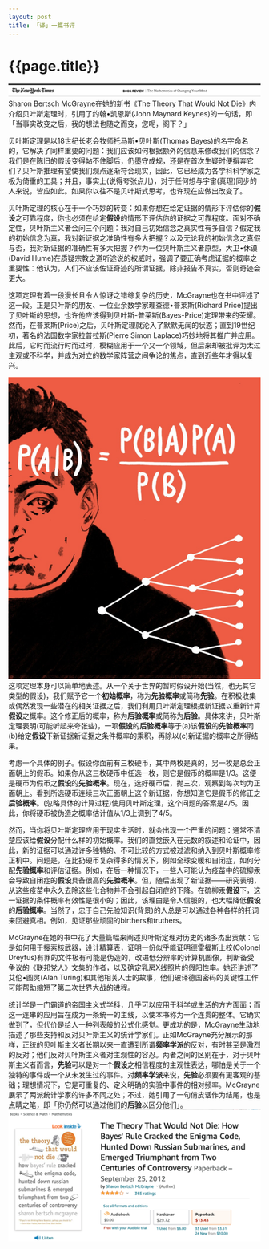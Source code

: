 ```yaml
---
layout: post
title: 「译」一篇书评
---
```

{{page.title}}
=======================
<img src="/images/posts/2021-08-15/The_Mathematics_of_Changing_Your_Mind.png"> <br/>
Sharon Bertsch McGrayne在她的新书《The Theory That Would Not Die》内介绍贝叶斯定理时，引用了约翰•凯恩斯(John Maynard Keynes)的一句话，即「当事实改变之后，我的想法也随之而变，您呢，阁下？」<br/>

贝叶斯定理是以18世纪长老会牧师托马斯•贝叶斯(Thomas Bayes)的名字命名的，它解决了同样重要的问题：我们应该如何根据额外的信息来修改我们的信念？我们是在陈旧的假设变得站不住脚后，仍墨守成规，还是在首次生疑时便摒弃它们？贝叶斯推理有望使我们观点逐渐符合现实，因此，它已经成为各学科科学家之极为倚重的工具；并且，事实上(说得夸张点儿)，对于任何想与宇宙(真理)同步的人来说，皆应如此。如果你以往不是贝叶斯式思考，也许现在应做出改变了。<br/>

贝叶斯定理的核心在于一个巧妙的转变：如果你想在给定证据的情形下评估你的**假设**之可靠程度，你也必须在给定**假设**的情形下评估你的证据之可靠程度。面对不确定性，贝叶斯主义者会问三个问题：我对自己初始信念之真实性有多自信？假定我的初始信念为真，我对新证据之准确性有多大把握？以及无论我的初始信念之真假与否，我对新证据的准确性有多大把握？作为一位贝叶斯主义者原型，大卫•休谟(David Hume)在质疑宗教之道听途说的权威时，强调了要正确考虑证据的概率之重要性：他认为，人们不应该佐证奇迹的所谓证据，除非报告不真实，否则奇迹会更大。<br/>

这项定理有着一段漫长且令人惊讶之错综复杂的历史，McGrayne也在书中评述了这一段。正是贝叶斯的朋友、一位业余数学家理查德•普莱斯(Richard Price)提出了贝叶斯的思想，也许他应该得到贝叶斯-普莱斯(Bayes-Price)定理带来的荣耀。然而，在普莱斯(Price)之后，贝叶斯定理就沦入了默默无闻的状态；直到19世纪初，著名的法国数学家拉普拉斯(Pierre Simon Laplace)巧妙地将其推广并应用。此后，它时而流行时而过时，模糊应用于一个又一个领域，但后来却被批评为太过主观或不科学，并成为对立的数学家阵营之间争论的焦点，直到近些年才得以复兴。<br/>

<img src="/images/posts/2021-08-15/Bayes'_theorem.png"> <br/>
这项定理本身可以简单地表述。从一个关于世界的暂时假设开始(当然，也无其它类型的假设)，我们赋予它一个**初始概率**，称为**先验概率**或简称**先验**。在积极收集或偶然发现一些潜在的相关证据之后，我们利用贝叶斯定理根据新证据以重新计算**假设**之概率。这个修正后的概率，称为**后验概率**或简称为**后验**。具体来讲，贝叶斯定理表明(可能听起来夸张些)，一项**假设**的**后验概率**等于(a)该**假设**的**先验概率**同(b)给定**假设**下新证据新证据之条件概率的乘积，再除以(c)新证据的概率之所得结果。<br/>

考虑一个具体的例子。假设你面前有三枚硬币，其中两枚是真的，另一枚是总会正面朝上的假币。如果你从这三枚硬币中任选一枚，则它是假币的概率是1/3。这便是硬币为假币之**假设**的**先验概率**。现在，选好硬币后，抛三次，观察到每次均为正面朝上。看到所选硬币连续三次正面朝上这个新证据，你想知道它是假币的修正之**后验概率**。(忽略具体的计算过程)使用贝叶斯定理，这个问题的答案是4/5。因此，你将硬币被伪造之概率估计值从1/3上调到了4/5。<br/>

然而，当你将贝叶斯定理应用于现实生活时，就会出现一个严重的问题：通常不清楚应该给**假设**分配什么样的初始概率。我们的直觉嵌入在无数的叙述和论证中，因此，新的证据可以通过许多独特的、不可比较的方式被过滤和纳入到贝叶斯概率修正机中。问题是，在比扔硬币复杂得多的情况下，例如全球变暖和自闭症，如何分配**先验概率**和评估证据。例如，在后一种情况下，一些人可能认为疫苗中的硫柳汞会导致自闭症的**假设**具备很高的**先验概率**。但，随后出现了新证据——研究表明，从这些疫苗中永久去除这些化合物并不会引起自闭症的下降。在硫柳汞**假设**下，这一证据的条件概率有效性是很小的；因此，该理由是令人信服的，也大幅降低**假设**的**后验概率**。当然了，忠于自己先验知识(背景)的人总是可以通过各种各样的托词来回避真相。例如，见证那些顽固的birthers和truthers。<br/>

McGrayne在她的书中花了大量篇幅来阐述贝叶斯定理对历史的诸多杰出贡献：它是如何用于搜索核武器，设计精算表，证明一份似乎能证明德雷福斯上校(Colonel Dreyfus)有罪的文件极有可能是伪造的，改进低分辨率的计算机图像，判断备受争议的《联邦党人》文集的作者，以及确定乳房X线照片的假阳性率。她还讲述了艾伦•图灵(Alan Turing)和其他相关人士的故事，他们破译德国密码的关键性工作可能帮助缩短了第二次世界大战的进程。<br/>

统计学是一门霸道的帝国主义式学科，几乎可以应用于科学或生活的方方面面；而这一连串的应用旨在成为一条统一的主线，以使本书称为一个连贯的整体。它确实做到了，但代价是给人一种列表般的公式化感觉。更成功的是，McGrayne生动地描述了那些支持和反对贝叶斯主义的统计学家们。正如McGrayne充分展示的那样，正统的贝叶斯主义者长期以来一直遭到所谓**频率学派**的反对，有时甚至是激烈的反对；他们反对贝叶斯主义者对主观性的容忍。两者之间的区别在于，对于贝叶斯主义者而言，**先验**可以是对一个**假设**之相信程度的主观性表达，哪怕是关于一个独特的事件或一个从未发生过的事件。对**频率学派**来说，**先验**必须要有更客观的基础；理想情况下，它是可重复的、定义明确的实验中事件的相对频率。McGrayne展示了两派统计学家的许多不同之处；不过，她引用了一句俏皮话作为结尾，也是点睛之笔，即「你仍然可以通过他们的**后验**以区分他们」。<br/>
<img src="/images/posts/2021-08-15/The_Theory_That_Would_Not_Die.png"> <br/>

